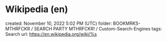 # Wikipedia (en)

created: November 10, 2022 5:02 PM (UTC)
folder: BOOKMRKS-MTHRFCKR / SEARCH PARTY MTHRFCKR! / Custom-Search-Engines
tags: Search
url: https://en.wikipedia.org/wiki/%s